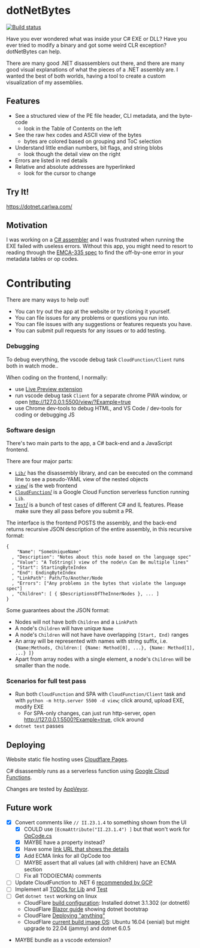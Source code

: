 dotNetBytes
===========

[![Build status](https://ci.appveyor.com/api/projects/status/4ejfir3fhv80rhjv/branch/main?svg=true)](https://ci.appveyor.com/project/darthwalsh/dotnetbytes/branch/main)

Have you ever wondered what was inside your C# EXE or DLL? Have you ever tried to modify a binary and got some weird CLR exception? dotNetBytes can help.

There are many good .NET disassemblers out there, and there are many good visual explanations of what the pieces of a .NET assembly are. I wanted the best of both worlds, having a tool to create a custom visualization of my assemblies.

Features
--------
- See a structured view of the PE file header, CLI metadata, and the byte-code
  - look in the Table of Contents on the left
- See the raw hex codes and ASCII view of the bytes
  - bytes are colored based on grouping and ToC selection
- Understand little endian numbers, bit flags, and string blobs
  - look though the detail view on the right
- Errors are listed in red details
- Relative and absolute addresses are hyperlinked
  - look for the cursor to change

Try It!
-------

https://dotnet.carlwa.com/

Motivation
----------

I was working on a [C# assembler](https://github.com/darthwalsh/bootstrappingCIL) and I was frustrated when running the EXE failed with useless errors. Without this app, you might need to resort to reading through the [EMCA-335 spec](https://www.ecma-international.org/publications/files/ECMA-ST/ECMA-335.pdf) to find the off-by-one error in your metadata tables or op codes.

Contributing
============

There are many ways to help out!
- You can try out the app at the website or try cloning it yourself.
- You can file issues for any problems or questions you run into.
- You can file issues with any suggestions or features requests you have.
- You can submit pull requests for any issues or to add testing.

### Debugging

To debug everything, the vscode debug task `CloudFunction/Client` runs both in watch mode..

When coding on the frontend, I normally:
 - use [Live Preview extension](https://marketplace.visualstudio.com/items?itemName=ms-vscode.live-server)
 - run vscode debug task `Client` for a separate chrome PWA window, or open http://127.0.0.1:5500/view/?Example=true
 - use Chrome dev-tools to debug HTML, and VS Code / dev-tools for coding or debugging JS

### Software design

There's two main parts to the app, a C# back-end and a JavaScript frontend.

There are four major parts:
 - [`Lib/`](Lib/) has the disassembly library, and can be executed on the command line to see a pseudo-YAML view of the nested objects
 - [`view`/](view/) is the web frontend
 - [`CloudFunction`/](CloudFunction/) is a Google Cloud Function serverless function running `Lib`.
 - [`Test`/](Test/) is a bunch of test cases of different C# and IL features. Please make sure they all pass before you submit a PR.

The interface is the frontend POSTS the assembly, and the back-end returns recursive JSON description of the entire assembly, in this recursive format:

	{
        "Name": "SomeUniqueName"
	  , "Description": "Notes about this node based on the language spec"
	  , "Value": "A ToString() view of the node\n Can Be multiple lines"
	  , "Start": StartingByteIndex
	  , "End": EndingByteIndex
	  , "LinkPath": Path/To/Another/Node
	  , "Errors": ["Any problems in the bytes that violate the language spec"]
	  , "Children": [ { $DescriptionsOfTheInnerNodes }, ... ]
    }

Some guarantees about the JSON format:

- Nodes will not have both `Children` and a `LinkPath`
- A node's `Children` will have unique `Name`
- A node's `Children` will not have have overlapping `[Start, End)` ranges
- An array will be represented with names with string suffix, i.e. `{Name:Methods, Children:[ {Name: Method[0], ...}, {Name: Method[1], ...} ]}`
- Apart from array nodes with a single element, a node's `Children` will be smaller than the node.

### Scenarios for full test pass
- Run both `CloudFunction` and SPA with `CloudFunction/Client` task and with `python -m http.server 5500 -d view`; click around, upload EXE, modify EXE
  - For SPA-only changes, can just run http-server, open http://127.0.0.1:5500?Example=true, click around
- `dotnet test` passes

## Deploying

Website static file hosting uses [Cloudflare Pages](https://pages.cloudflare.com/).

C# disassembly runs as a serverless function using [Google Cloud Functions](https://cloud.google.com/functions).

Changes are tested by [AppVeyor](https://ci.appveyor.com/project/darthwalsh/dotnetbytes).

## Future work

- [x] Convert comments like `// II.23.1.4` to something shown from the UI
  - [x] COULD use `[EcmaAttribute("II.23.1.4") ]` but that won't work for [OpCode.cs](Lib/OpCode.cs)
  - [x] MAYBE have a property instead?
  - [x] Have some [link URL that shows the details](https://github.com/stakx/ecma-335/issues/10#issuecomment-1524807503)
  - [x] Add ECMA links for all OpCode too
  - [ ] MAYBE assert that all values (all with children) have an ECMA section
  - [ ] Fix all TODO(ECMA) comments
- [ ] Update CloudFunction to .NET 6 [recommended by GCP](https://cloud.google.com/functions/docs/concepts/dotnet-runtime)
- [ ] Implement all [TODOs for Lib](Lib/Program.cs) and [Test](Tests/AssemblyBytesTests.cs)
- [ ] Get `dotnet test` working on linux
  - CloudFlare [build configuration](https://developers.cloudflare.com/pages/platform/build-configuration): Installed dotnet 3.1.302	 (or dotnet6)
  - CloudFlare [Blazor guide](https://developers.cloudflare.com/pages/framework-guides/deploy-a-blazor-site/) showing dotnet bootstrap
  - CloudFlare [Deploying "anything"](https://developers.cloudflare.com/pages/framework-guides/deploy-anything/)
  - CloudFlare [current build image OS](https://github.com/cloudflare/pages-build-image/discussions/1):  Ubuntu 16.04 (xenial) but might upgrade to 22.04 (jammy) and dotnet 6.0.5
- MAYBE bundle as a vscode extension?
